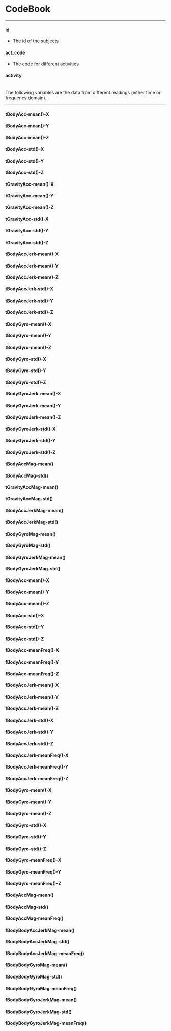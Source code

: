 CodeBook
========================================================
---
#### id<br>
- The id of the subjects

#### act_code<br>
- The code for different activities

#### activity<br><br>

The following variables are the data from different readings (either time or frequency domain).

---
#### tBodyAcc-mean()-X<br>
#### tBodyAcc-mean()-Y<br>
#### tBodyAcc-mean()-Z<br>
#### tBodyAcc-std()-X<br>
#### tBodyAcc-std()-Y<br>
#### tBodyAcc-std()-Z<br>
#### tGravityAcc-mean()-X<br>
#### tGravityAcc-mean()-Y<br>
#### tGravityAcc-mean()-Z<br>
#### tGravityAcc-std()-X<br>
#### tGravityAcc-std()-Y<br>
#### tGravityAcc-std()-Z<br>
#### tBodyAccJerk-mean()-X<br>
#### tBodyAccJerk-mean()-Y<br>
#### tBodyAccJerk-mean()-Z<br>
#### tBodyAccJerk-std()-X<br>
#### tBodyAccJerk-std()-Y<br>
#### tBodyAccJerk-std()-Z<br>
#### tBodyGyro-mean()-X<br>
#### tBodyGyro-mean()-Y<br>
#### tBodyGyro-mean()-Z<br>
#### tBodyGyro-std()-X<br>
#### tBodyGyro-std()-Y<br>
#### tBodyGyro-std()-Z<br>
#### tBodyGyroJerk-mean()-X<br>
#### tBodyGyroJerk-mean()-Y<br>
#### tBodyGyroJerk-mean()-Z<br>
#### tBodyGyroJerk-std()-X<br>
#### tBodyGyroJerk-std()-Y<br>
#### tBodyGyroJerk-std()-Z<br>
#### tBodyAccMag-mean()<br>
#### tBodyAccMag-std()<br>
#### tGravityAccMag-mean()<br>
#### tGravityAccMag-std()<br>
#### tBodyAccJerkMag-mean()<br>
#### tBodyAccJerkMag-std()<br>
#### tBodyGyroMag-mean()<br>
#### tBodyGyroMag-std()<br>
#### tBodyGyroJerkMag-mean()<br>
#### tBodyGyroJerkMag-std()<br>
#### fBodyAcc-mean()-X<br>
#### fBodyAcc-mean()-Y<br>
#### fBodyAcc-mean()-Z<br>
#### fBodyAcc-std()-X<br>
#### fBodyAcc-std()-Y<br>
#### fBodyAcc-std()-Z<br>
#### fBodyAcc-meanFreq()-X<br>
#### fBodyAcc-meanFreq()-Y<br>
#### fBodyAcc-meanFreq()-Z<br>
#### fBodyAccJerk-mean()-X<br>
#### fBodyAccJerk-mean()-Y<br>
#### fBodyAccJerk-mean()-Z<br>
#### fBodyAccJerk-std()-X<br>
#### fBodyAccJerk-std()-Y<br>
#### fBodyAccJerk-std()-Z<br>
#### fBodyAccJerk-meanFreq()-X<br>
#### fBodyAccJerk-meanFreq()-Y<br>
#### fBodyAccJerk-meanFreq()-Z<br>
#### fBodyGyro-mean()-X<br>
#### fBodyGyro-mean()-Y<br>
#### fBodyGyro-mean()-Z<br>
#### fBodyGyro-std()-X<br>
#### fBodyGyro-std()-Y<br>
#### fBodyGyro-std()-Z<br>
#### fBodyGyro-meanFreq()-X<br>
#### fBodyGyro-meanFreq()-Y<br>
#### fBodyGyro-meanFreq()-Z<br>
#### fBodyAccMag-mean()<br>
#### fBodyAccMag-std()<br>
#### fBodyAccMag-meanFreq()<br>
#### fBodyBodyAccJerkMag-mean()<br>
#### fBodyBodyAccJerkMag-std()<br>
#### fBodyBodyAccJerkMag-meanFreq()<br>
#### fBodyBodyGyroMag-mean()<br>
#### fBodyBodyGyroMag-std()<br>
#### fBodyBodyGyroMag-meanFreq()<br>
#### fBodyBodyGyroJerkMag-mean()<br>
#### fBodyBodyGyroJerkMag-std()<br>
#### fBodyBodyGyroJerkMag-meanFreq()<br>